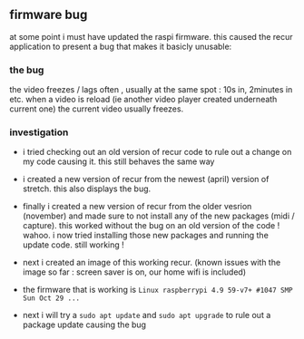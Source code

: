 ## firmware bug

at some point i must have updated the raspi firmware. this caused the recur application to present a bug that makes it basicly unusable:

### the bug

the video freezes / lags often , usually at the same spot : 10s in, 2minutes in etc. when a video is reload (ie another video player created underneath current one) the current video usually freezes.

### investigation

- i tried checking out an old version of recur code to rule out a change on my code causing it. this still behaves the same way

- i created a new version of recur from the newest (april) version of stretch. this also displays the bug.

- finally i created a new version of recur from the older vesrion (november) and made sure to not install any of the new packages (midi / capture). this worked without the bug on an old version of the code ! wahoo. i now tried installing those new packages and running the update code. still working !

- next i created an image of this working recur. (known issues with the image so far : screen saver is on, our home wifi is included)

- the firmware that is working is `Linux raspberrypi 4.9 59-v7+ #1047 SMP Sun Oct 29 ...`

- next i will try a `sudo apt update` and `sudo apt upgrade` to rule out a package update causing the bug
